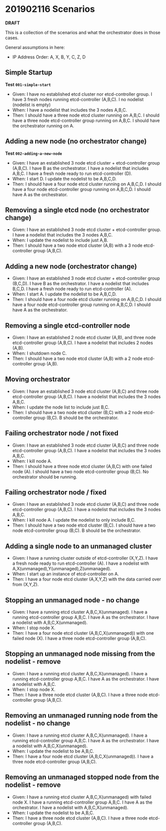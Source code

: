 # 201902116 Scenarios

**DRAFT**

This is a collection of the scenarios and what the orchestrator does in those cases.

General assumptions in here:

* IP Address Order: A, X, B, Y, C, Z, D

## Simple Startup

**Test `001-simple-start`**

* Given:
  I have no established etcd cluster nor etcd-controller group.
  I have 3 fresh nodes running etcd-controller (A,B,C).
  I no nodelist (nodelist is empty)
* When:
  I have a nodelist that includes the 3 nodes A,B,C.
* Then:
  I should have a three node etcd cluster running on A,B,C.
  I should have a three node etcd-controller group running on A,B,C.
  I should have the orchestrator running on A.

## Adding a new node (no orchestrator change)

**Test `002-adding-a-new-node`**

* Given:
  I have an established 3 node etcd cluster + etcd-controller group (A,B,C).
  I have B as the orchestrator.
  I have a nodelist that includes A,B,C.
  I have a fresh node ready to run etcd-controller (D).
* When:
  I start D.
  I update the nodelist to be A,B,C,D.
* Then:
  I should have a four node etcd cluster running on A,B,C,D.
  I should have a four node etcd-controller group running on A,B,C,D.
  I should have A as the orchestrator.

## Removing a single etcd node (no orchestrator change)

* Given:
  I have an established 3 node etcd cluster + etcd-controller group.
  I have a nodelist that includes the 3 nodes A,B,C.
* When:
  I update the nodelist to include just A,B.
* Then:
  I should have a two node etcd cluster (A,B) with a 3 node etcd-controller group (A,B,C).

## Adding a new node (orchestrator change)

* Given:
  I have an established 3 node etcd cluster + etcd-controller group (B,C,D).
  I have B as the orchestrator.
  I have a nodelist that includes B,C,D.
  I have a fresh node ready to run etcd-controller (A).
* When:
  I start A.
  I update the nodelist to be A,B,C,D.
* Then:
  I should have a four node etcd cluster running on A,B,C,D.
  I should have a four node etcd-controller group running on A,B,C,D.
  I should have A as the orchestrator.

## Removing a single etcd-controller node

* Given:
  I have an established 2 node etcd cluster (A,B), and three node etcd-controller group (A,B,C).
  I have a nodelist that includes 2 nodes (A,B).
* When:
  I shutdown node C.
* Then:
  I should have a two node etcd cluster (A,B) with a 2 node etcd-controller group (A,B).

## Moving orchestrator

* Given:
  I have an established 3 node etcd cluster (A,B,C) and three node etcd-controller group (A,B,C).
  I have a nodelist that includes the 3 nodes A,B,C.
* When:
  I update the node list to include just B,C.
* Then:
  I should have a two node etcd cluster (B,C) with a 2 node etcd-controller group (B,C).
  B should be the orchestrator.

## Failing orchestrator node / not fixed

* Given:
  I have an established 3 node etcd cluster (A,B,C) and three node etcd-controller group (A,B,C).
  I have a nodelist that includes the 3 nodes A,B,C.
* When:
  I kill node A.
* Then:
  I should have a three node etcd cluster (A,B,C) with one failed node (A).
  I should have a two node etcd-controller group (B,C).
  No orchestrator should be running.

## Failing orchestrator node / fixed

* Given:
  I have an established 3 node etcd cluster (A,B,C) and three node etcd-controller group (A,B,C).
  I have a nodelist that includes the 3 nodes A,B,C.
* When:
  I kill node A. I update the nodelist to only include B,C.
* Then:
  I should have a two node etcd cluster (B,C).
  I should have a two node etcd-controller group (B,C).
  B should be the orchestrator.

## Adding a single node to an unmanaged cluster

* Given:
  I have a running cluster outside of etcd-controller (X,Y,Z).
  I have a fresh node ready to run etcd-controller (A).
  I have a nodelist with A,X(unmanaged),Y(unmanaged),Z(unmanaged).
* When:
  I start up an instance of etcd-controller on A.
* Then:
  I have a four node etcd cluster (A,X,Y,Z) with the data carried over from (X,Y,Z).

## Stopping an unmanaged node - no change

* Given:
  I have a running etcd cluster A,B,C,X(unmanaged).
  I have a running etcd-controller group A,B,C.
  I have A as the orchestrator.
  I have a nodelist with A,B,C,X(unmanaged).
* When:
  I stop node X.
* Then:
  I have a four node etcd cluster (A,B,C,X(unmanaged)) with one failed node (X).
  I have a three node etcd-controller group (A,B,C).

## Stopping an unmanaged node missing from the nodelist - remove

* Given:
  I have a running etcd cluster A,B,C,X(unmanaged).
  I have a running etcd-controller group A,B,C.
  I have A as the orchestrator.
  I have a nodelist with A,B,C.
* When:
  I stop node X.
* Then:
  I have a three node etcd cluster (A,B,C).
  I have a three node etcd-controller group (A,B,C).

## Removing an unmanaged running node from the nodelist - no change

* Given:
  I have a running etcd cluster A,B,C,X(unmanaged).
  I have a running etcd-controller group A,B,C.
  I have A as the orchestrator.
  I have a nodelist with A,B,C,X(unmanaged).
* When:
  I update the nodelist to be A,B,C.
* Then:
  I have a four node etcd cluster (A,B,C,X(unmanaged)).
  I have a three node etcd-controller group (A,B,C).

## Removing an unmanaged stopped node from the nodelist - remove

* Given:
  I have a running etcd cluster A,B,C,X(unmanaged) with failed node X.
  I have a running etcd-controller group A,B,C.
  I have A as the orchestrator.
  I have a nodelist with A,B,C,X(unmanaged).
* When:
  I update the nodelist to be A,B,C.
* Then:
  I have a three node etcd cluster (A,B,C).
  I have a three node etcd-controller group (A,B,C).

